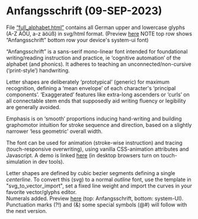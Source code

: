 # Anfangsschrift (09-SEP-2023)
File <a href="https://github.com/eieye/anfangsschrift/blob/main/full_alphabet.html">&ldquo;full_alphabet.html&rdquo;</a> contains all German upper and lowercase glyphs (A-Z ÄÖÜ, a-z äöüß) in svg/html format.
(Preview <a href="https://www.jenskreitmeyer.de/alpha/ANFANGSSCHRIFT/full_alphabet.html" target="_blank">here</a> NOTE top row shows &ldquo;Anfangsschrift&rdquo; bottom row your device's system-ui font)

&ldquo;Anfangsschrift&rdquo; is a sans-serif mono-linear font intended for foundational writing/reading instruction and practice, ie &lsquo;cognitive automation&rsquo; of the alphabet (and phonics). It adheres to teaching an unconnected/non-cursive (&lsquo;print-style&rsquo;) handwriting.

Letter shapes are deliberately &lsquo;prototypical&rsquo; (generic) for maximum recognition, defining a &lsquo;mean envelope&rsquo; of each character's &lsquo;principal components&rsquo;. &lsquo;Exaggerated&rsquo; features like extra-long ascenders or &lsquo;curls&rsquo; on all connectable stem ends that supposedly aid writing fluency or legibility are generally avoided. 

Emphasis is on &lsquo;smooth&rsquo; proportions inducing hand-writing and building graphomotor intuition for stroke sequence and direction, based on a slightly narrower &lsquo;less geometric&rsquo; overall width.

The font can be used for animation (stroke-wise instruction) and tracing (touch-responsive overwriting), using vanilla CSS-animation attributes and Javascript. A demo is linked <a href="https://www.jenskreitmeyer.de/alpha/beta/ANIMATION_MOBILE/loadglyphs.html">here</a> (in desktop browsers turn on touch-simulation in dev tools).

Letter shapes are defined by cubic bezier segments defining a single *centerline*. To convert this (svg) to a normal *outline* font, use the template in "svg_to_vector_import", set a fixed line weight and import the curves in your favorite vector/glyphs editor.<br>
Numerals added. Preview <a href="https://www.jenskreitmeyer.de/alpha/ANFANGSSCHRIFT/numerals.html" target="_new">here</a> (top: Anfangsschrift, bottom: system-UI). Punctuation marks (?!) and (&) some special symbols (@#) will follow with the next version.


